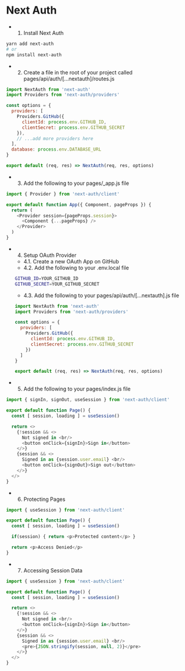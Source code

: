 # Next Auth 

- 1. Install Next Auth
```bash
yarn add next-auth
# or
npm install next-auth
```

- 2. Create a file in the root of your project called pages/api/auth/[...nextauth]/routes.js
```js
import NextAuth from 'next-auth'
import Providers from 'next-auth/providers'

const options = {
  providers: [
    Providers.GitHub({
      clientId: process.env.GITHUB_ID,
      clientSecret: process.env.GITHUB_SECRET
    }),
    // ...add more providers here
  ],
  database: process.env.DATABASE_URL
}

export default (req, res) => NextAuth(req, res, options)
```

- 3. Add the following to your pages/_app.js file
```js
import { Provider } from 'next-auth/client'

export default function App({ Component, pageProps }) {
  return (
    <Provider session={pageProps.session}>
      <Component {...pageProps} />
    </Provider>
  )
}
```

- 4. Setup OAuth Provider
  - 4.1. Create a new OAuth App on GitHub
  - 4.2. Add the following to your .env.local file
  ```bash
  GITHUB_ID=YOUR_GITHUB_ID
  GITHUB_SECRET=YOUR_GITHUB_SECRET
  ```
  - 4.3. Add the following to your pages/api/auth/[...nextauth].js file
  ```js
  import NextAuth from 'next-auth'
  import Providers from 'next-auth/providers'

  const options = {
    providers: [
      Providers.GitHub({
        clientId: process.env.GITHUB_ID,
        clientSecret: process.env.GITHUB_SECRET
      })
    ]
  }

  export default (req, res) => NextAuth(req, res, options)
  ```

- 5. Add the following to your pages/index.js file
```js
import { signIn, signOut, useSession } from 'next-auth/client'

export default function Page() {
  const [ session, loading ] = useSession()

  return <>
    {!session && <>
      Not signed in <br/>
      <button onClick={signIn}>Sign in</button>
    </>}
    {session && <>
      Signed in as {session.user.email} <br/>
      <button onClick={signOut}>Sign out</button>
    </>}
  </>
}
```

- 6. Protecting Pages
```js
import { useSession } from 'next-auth/client'

export default function Page() {
  const [ session, loading ] = useSession()

  if(session) { return <p>Protected content</p> }

  return <p>Access Denied</p>
}
```

- 7. Accessing Session Data
```js
import { useSession } from 'next-auth/client'

export default function Page() {
  const [ session, loading ] = useSession()

  return <>
    {!session && <>
      Not signed in <br/>
      <button onClick={signIn}>Sign in</button>
    </>}
    {session && <>
      Signed in as {session.user.email} <br/>
      <pre>{JSON.stringify(session, null, 2)}</pre>
    </>}
  </>
}
```